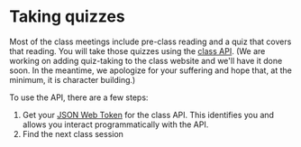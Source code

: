 # Taking quizzes

Most of the class meetings include pre-class reading and a
quiz that covers that reading. You will take those quizzes
using the [class API](https://www.cpsc213.io/openapi/).
(We are working on adding quiz-taking to the class website
and we'll have it done soon. In the meantime, we apologize
for your suffering and hope that, at the minimum, it is 
character building.)

To use the API, there are a few steps:

1. Get your [JSON Web Token](https://jwt.io/introduction/) for the class API. This identifies you
   and allows you interact programmatically with the API.
1. Find the next class session